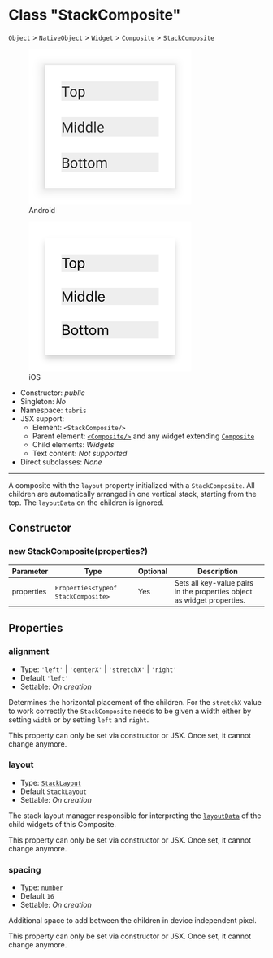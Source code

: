 ---
---
# Class "StackComposite"

<span style="white-space:nowrap;">[`Object`](https://developer.mozilla.org/en-US/docs/Web/JavaScript/Reference/Global_Objects/Object)</span> > <span style="white-space:nowrap;">[`NativeObject`](NativeObject.md)</span> > <span style="white-space:nowrap;">[`Widget`](Widget.md)</span> > <span style="white-space:nowrap;">[`Composite`](Composite.md)</span> > <span style="white-space:nowrap;">[`StackComposite`](StackComposite.md)</span>

<div class="tabris-image"><figure><div><img srcset="img\android\StackComposite.png 2x" src="img\android\StackComposite.png" alt="StackComposite on Android"/></div><figcaption>Android</figcaption></figure><figure><div><img srcset="img\ios\StackComposite.png 2x" src="img\ios\StackComposite.png" alt="StackComposite on iOS"/></div><figcaption>iOS</figcaption></figure></div>

* Constructor: *public*
* Singleton: *No*
* Namespace: `tabris`
* JSX support:
  * Element: `<StackComposite/>`
  * Parent element: [`<Composite/>`](Composite.md) and any widget extending <span style="white-space:nowrap;">[`Composite`](Composite.md)</span>
  * Child elements: *Widgets*
  * Text content: *Not supported*
* Direct subclasses: *None*
--------
A composite with the `layout` property initialized with a `StackComposite`. All children are automatically arranged in one vertical stack, starting from the top. The `layoutData` on the children is ignored.


## Constructor

### new StackComposite(properties?)

Parameter|Type|Optional|Description
-|-|-|-
properties | <span style="white-space:nowrap;">`Properties<typeof StackComposite>`</span> | Yes | Sets all key-value pairs in the properties object as widget properties.

## Properties

### alignment


* Type: <span style="white-space:nowrap;">`'left'` \| `'centerX'` \| `'stretchX'` \| `'right'`</span>
* Default `'left'`
* Settable: *On creation*



Determines the horizontal placement of the children. For the `stretchX` value to work correctly the `StackComposite` needs to be given a width either by setting `width` or by setting `left` and `right`.

This property can only be set via constructor or JSX. Once set, it cannot change anymore.

### layout


* Type: <span style="white-space:nowrap;">[`StackLayout`](StackLayout.md)</span>
* Default `StackLayout`
* Settable: *On creation*



The stack layout manager responsible for interpreting the [`layoutData`](./Widget.md#layoutData) of the child widgets of this Composite.

This property can only be set via constructor or JSX. Once set, it cannot change anymore.

### spacing


* Type: <span style="white-space:nowrap;">[`number`](https://developer.mozilla.org/en-US/docs/Web/JavaScript/Data_structures#Number_type)</span>
* Default `16`
* Settable: *On creation*



Additional space to add between the children in device independent pixel.

This property can only be set via constructor or JSX. Once set, it cannot change anymore.


